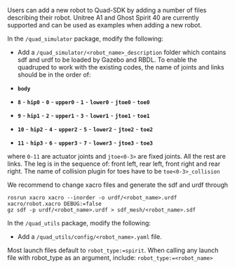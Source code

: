 Users can add a new robot to Quad-SDK by adding a number of files describing their robot. Unitree A1 and Ghost Spirit 40 are currently supported and can be used as examples when adding a new robot. 

In the `/quad_simulator` package, modify the following: 

- Add a `/quad_simulator/<robot_name>_description` folder which contains sdf and urdf to be loaded by Gazebo and RBDL. To enable the quadruped to work with the existing codes, the name of joints and links should be in the order of:

- **`body`**
- **``8``** - **`hip0`** - **``0``** - **`upper0`** - **``1``** - **`lower0`** - **``jtoe0``** - **`toe0`** 
- **``9``** - **`hip1`** - **``2``** - **`upper1`** - **``3``** - **`lower1`** - **``jtoe1``** - **`toe1`** 
- **``10``** - **`hip2`** - **``4``** - **`upper2`** - **``5``** - **`lower2`** - **``jtoe2``** - **`toe2`** 
- **``11``** - **`hip3`** - **``6``** - **`upper3`** - **``7``** - **`lower3`** - **``jtoe3``** - **`toe3`** 

where `0-11` are actuator joints and ``jtoe<0-3>`` are fixed joints. All the rest are links. The leg is in the sequence of: front left, rear left, front right and rear right. The name of collision plugin for toes have to be ``toe<0-3>_collision`` 

We recommend to change xacro files and generate the sdf and urdf through
```
rosrun xacro xacro --inorder -o urdf/<robot_name>.urdf xacro/robot.xacro DEBUG:=false
gz sdf -p urdf/<robot_name>.urdf > sdf_mesh/<robot_name>.sdf
```

In the `/quad_utils` package, modify the following:

- Add a `/quad_utils/config/<robot_name>.yaml` file. 

Most launch files default to `robot_type:=spirit`. When calling any launch file with robot_type as an argument, include: `robot_type:=<robot_name>`


